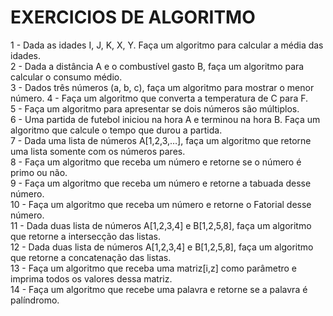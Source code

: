<h1> EXERCICIOS DE ALGORITMO </h1>

1 - Dada as idades I, J, K, X, Y. Faça um algoritmo para calcular a média das idades.  
2 - Dada a distância A e o combustível gasto B, faça um algoritmo para calcular o consumo médio.  
3 - Dados três números (a, b, c), faça um algoritmo para mostrar o menor número.
4 - Faça um algoritmo que converta a temperatura de C para F.  
5 - Faça um algoritmo para apresentar se dois números são múltiplos.  
6 - Uma partida de futebol iniciou na hora A e terminou na hora B. Faça um algoritmo que calcule o tempo que durou a partida.  
7 - Dada uma lista de números A[1,2,3,…], faça um algoritmo que retorne uma lista somente com os números pares.  
8 - Faça um algoritmo que receba um número e retorne se o número é primo ou não.  
9 - Faça um algoritmo que receba um número e retorne a tabuada desse número.  
10 - Faça um algoritmo que receba um número e retorne o Fatorial desse número.  
11 - Dada duas lista de números A[1,2,3,4] e B[1,2,5,8], faça um algoritmo que retorne a intersecção das listas.  
12 - Dada duas lista de números A[1,2,3,4] e B[1,2,5,8], faça um algoritmo que retorne a concatenação das listas.  
13 - Faça um algoritmo que receba uma matriz[i,z] como parâmetro e imprima todos os valores dessa matriz.  
14 - Faça um algoritmo que recebe uma palavra e retorne se a palavra é palíndromo.  
